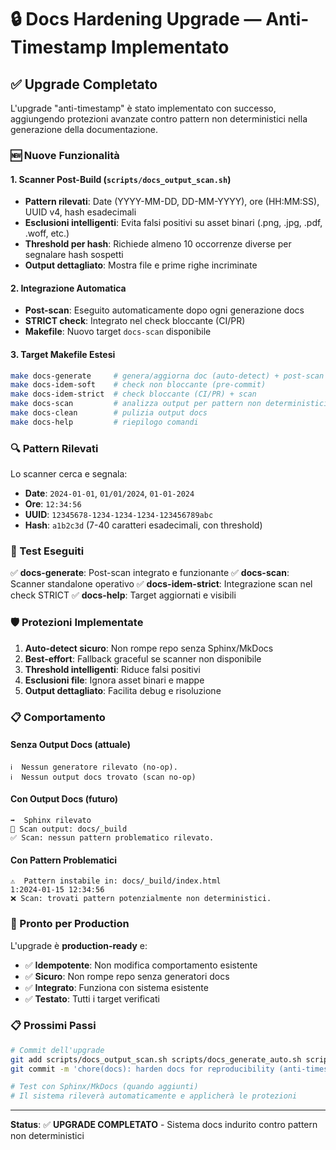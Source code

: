 # 🔒 Docs Hardening Upgrade — Anti-Timestamp Implementato

## ✅ Upgrade Completato

L'upgrade "anti-timestamp" è stato implementato con successo, aggiungendo protezioni avanzate contro pattern non deterministici nella generazione della documentazione.

### 🆕 Nuove Funzionalità

#### 1. **Scanner Post-Build** (`scripts/docs_output_scan.sh`)
- **Pattern rilevati**: Date (YYYY-MM-DD, DD-MM-YYYY), ore (HH:MM:SS), UUID v4, hash esadecimali
- **Esclusioni intelligenti**: Evita falsi positivi su asset binari (.png, .jpg, .pdf, .woff, etc.)
- **Threshold per hash**: Richiede almeno 10 occorrenze diverse per segnalare hash sospetti
- **Output dettagliato**: Mostra file e prime righe incriminate

#### 2. **Integrazione Automatica**
- **Post-scan**: Eseguito automaticamente dopo ogni generazione docs
- **STRICT check**: Integrato nel check bloccante (CI/PR)
- **Makefile**: Nuovo target `docs-scan` disponibile

#### 3. **Target Makefile Estesi**
```bash
make docs-generate     # genera/aggiorna doc (auto-detect) + post-scan
make docs-idem-soft    # check non bloccante (pre-commit)
make docs-idem-strict  # check bloccante (CI/PR) + scan
make docs-scan         # analizza output per pattern non deterministici
make docs-clean        # pulizia output docs
make docs-help         # riepilogo comandi
```

### 🔍 Pattern Rilevati

Lo scanner cerca e segnala:
- **Date**: `2024-01-01`, `01/01/2024`, `01-01-2024`
- **Ore**: `12:34:56`
- **UUID**: `12345678-1234-1234-1234-123456789abc`
- **Hash**: `a1b2c3d` (7-40 caratteri esadecimali, con threshold)

### 🧪 Test Eseguiti

✅ **docs-generate**: Post-scan integrato e funzionante
✅ **docs-scan**: Scanner standalone operativo
✅ **docs-idem-strict**: Integrazione scan nel check STRICT
✅ **docs-help**: Target aggiornati e visibili

### 🛡️ Protezioni Implementate

1. **Auto-detect sicuro**: Non rompe repo senza Sphinx/MkDocs
2. **Best-effort**: Fallback graceful se scanner non disponibile
3. **Threshold intelligenti**: Riduce falsi positivi
4. **Esclusioni file**: Ignora asset binari e mappe
5. **Output dettagliato**: Facilita debug e risoluzione

### 📋 Comportamento

#### Senza Output Docs (attuale)
```
ℹ️  Nessun generatore rilevato (no-op).
ℹ️  Nessun output docs trovato (scan no‑op)
```

#### Con Output Docs (futuro)
```
➡️  Sphinx rilevato
🔎 Scan output: docs/_build
✅ Scan: nessun pattern problematico rilevato.
```

#### Con Pattern Problematici
```
⚠️  Pattern instabile in: docs/_build/index.html
1:2024-01-15 12:34:56
❌ Scan: trovati pattern potenzialmente non deterministici.
```

### 🚀 Pronto per Production

L'upgrade è **production-ready** e:
- ✅ **Idempotente**: Non modifica comportamento esistente
- ✅ **Sicuro**: Non rompe repo senza generatori docs
- ✅ **Integrato**: Funziona con sistema esistente
- ✅ **Testato**: Tutti i target verificati

### 📋 Prossimi Passi

```bash
# Commit dell'upgrade
git add scripts/docs_output_scan.sh scripts/docs_generate_auto.sh scripts/cursor_docs_strict.sh Makefile
git commit -m 'chore(docs): harden docs for reproducibility (anti-timestamp scan & patches)'

# Test con Sphinx/MkDocs (quando aggiunti)
# Il sistema rileverà automaticamente e applicherà le protezioni
```

---

**Status**: ✅ **UPGRADE COMPLETATO** - Sistema docs indurito contro pattern non deterministici
